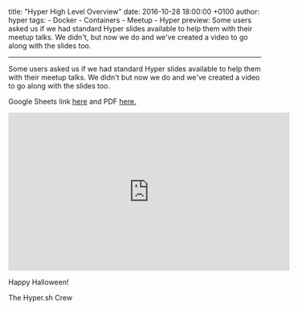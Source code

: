 title: "Hyper High Level Overview"
date: 2016-10-28 18:00:00 +0100
author: hyper
tags:
    - Docker
    - Containers
    - Meetup
    - Hyper
preview: Some users asked us if we had standard Hyper slides available to help them with their meetup talks. We didn't, but now we do and we've created a video to go along with the slides too.

---

Some users asked us if we had standard Hyper slides available to help them with their meetup talks. We didn't but now we do and we've created a video to go along with the slides too.

Google Sheets link [here](https://docs.google.com/presentation/d/1duEP0UPTrUL17FaFLRsvYIz1tQ7LhvCCviU4nng8C08/edit?usp=sharing) and PDF [here.](images/hyper_highlevel_overview.pdf)

<iframe width="560" height="315" src="https://www.youtube.com/embed/JCldsRNuGkc" frameborder="0" allowfullscreen></iframe>

Happy Halloween!

The Hyper.sh Crew
